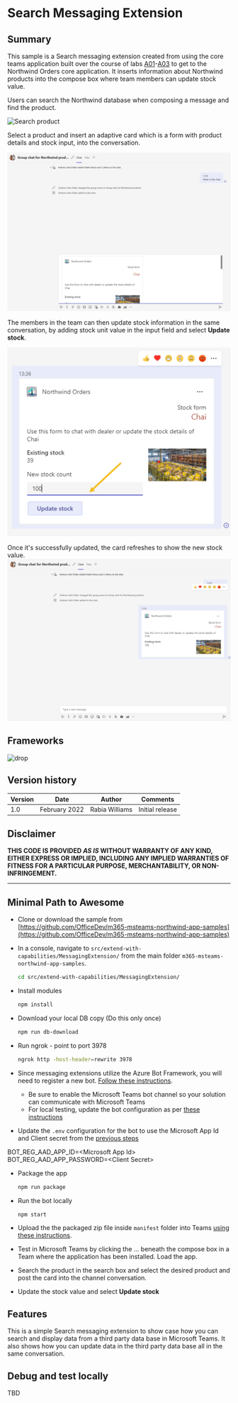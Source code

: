 # Search Messaging Extension

## Summary

This sample is a Search messaging extension created from using the core teams application built over the course of labs [A01](../../../lab-instructions/aad/A01-begin-app.md)-[A03](../../../lab-instructions/aad/A03-after-apply-styling.md) to get to the Northwind Orders core application. It inserts information about Northwind products into the compose box where team members can update stock value.

Users can search the Northwind database when composing a message and find the product.

<img src="../../../../assets/06-004-searchproduct.png?raw=true" alt="Search product"/>

Select a product and insert an adaptive card which is a form with product details and stock input, into the conversation.

<img src="../../../assets/06-005-previewproduct.png?raw=true" alt="Select product"/>

The members in the team can then update stock information in the same conversation, by adding stock unit value in the input field and select **Update stock**.

<img src="../../../assets/06-007-updatepdt.png?raw=true" alt="Product update form"/>

Once it's successfully updated, the card refreshes to show the new stock value.
<img src="../../../assets/06-008-updated.png?raw=true" alt="Product updated"/>

## Frameworks

![drop](https://img.shields.io/badge/Bot&nbsp;Framework-4.7-green.svg)


## Version history

Version|Date|Author|Comments
-------|----|----|--------
1.0|February 2022|Rabia Williams|Initial release

## Disclaimer

**THIS CODE IS PROVIDED *AS IS* WITHOUT WARRANTY OF ANY KIND, EITHER EXPRESS OR IMPLIED, INCLUDING ANY IMPLIED WARRANTIES OF FITNESS FOR A PARTICULAR PURPOSE, MERCHANTABILITY, OR NON-INFRINGEMENT.**

---

## Minimal Path to Awesome

- Clone or download the sample from [https://github.com/OfficeDev/m365-msteams-northwind-app-samples](https://github.com/OfficeDev/m365-msteams-northwind-app-samples)

- In a console, navigate to `src/extend-with-capabilities/MessagingExtension/` from the main folder `m365-msteams-northwind-app-samples`.

    ```bash
    cd src/extend-with-capabilities/MessagingExtension/
    ```

- Install modules

    ```bash
    npm install
    ```
- Download your local DB copy (Do this only once)

    ```bash
    npm run db-download
    ```

- Run ngrok - point to port 3978

    ```bash
    ngrok http -host-header=rewrite 3978
    ```

- Since messaging extensions utilize the Azure Bot Framework, you will need to register a new bot. 
[Follow these instructions](https://github.com/OfficeDev/m365-msteams-northwind-app-samples/blob/main/lab-instructions/aad/MessagingExtension.md#step-1-register-your-web-service-as-an-azure-bot-in-the-bot-framework-in-azure-portal).
  - Be sure to enable the Microsoft Teams bot channel so your solution can communicate with Microsoft Teams
  - For local testing, update the bot configuration as per [these instructions](https://github.com/OfficeDev/m365-msteams-northwind-app-samples/blob/main/lab-instructions/aad/MessagingExtension.md#step-3-update-the-bot-registration-configuration)

- Update the `.env` configuration for the bot to use the Microsoft App Id and Client secret from the [previous steps](https://github.com/OfficeDev/m365-msteams-northwind-app-samples/blob/main/lab-instructions/aad/MessagingExtension.md#step-1-register-your-web-service-as-an-azure-bot-in-the-bot-framework-in-azure-portal)

BOT_REG_AAD_APP_ID=&lt;Microsoft App Id&gt;
BOT_REG_AAD_APP_PASSWORD=&lt;Client Secret&gt;


- Package the app

    ```bash
    npm run package
    ```

- Run the bot locally
    ```bash
    npm start
    ```

- Upload the the packaged zip file inside `manifest` folder into Teams [using these instructions](https://docs.microsoft.com/en-us/microsoftteams/platform/concepts/deploy-and-publish/apps-upload).

- Test in Microsoft Teams by clicking the ... beneath the compose box in a Team where the application has been installed. Load the app.
- Search the product in the search box and select the desired product and post the card into the channel conversation.
- Update the stock value and select **Update stock**

## Features

This is a simple Search messaging extension to show case how you can search and display data from a third party data base in Microsoft Teams. It also shows how you can update data in the third party data base all in the same conversation.

## Debug and test locally

TBD